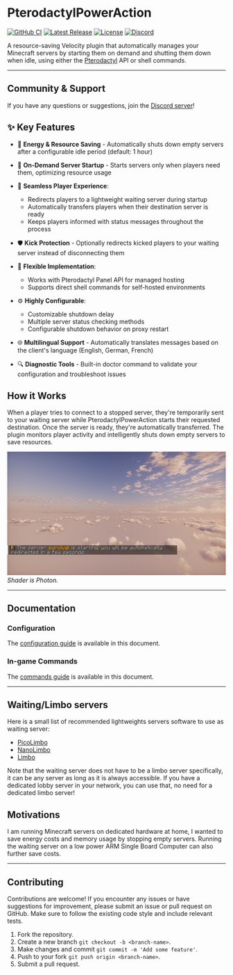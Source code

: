 # PterodactylPowerAction

[![GitHub CI](https://img.shields.io/github/actions/workflow/status/Quozul/PterodactylPowerAction/.github%2Fworkflows%2Fpush.yml?branch=master)](https://github.com/Quozul/PterodactylPowerAction/actions)
[![Latest Release](https://img.shields.io/github/v/release/Quozul/PterodactylPowerAction)](https://github.com/Quozul/PterodactylPowerAction/releases)
[![License](https://img.shields.io/github/license/Quozul/PterodactylPowerAction)](LICENSE)
[![Discord](https://img.shields.io/discord/1373364651118694585)](https://discord.gg/M2a9dxJPRy)

A resource-saving Velocity plugin that automatically manages your Minecraft servers by starting them on demand and
shutting them down when idle, using either the [Pterodactyl](https://pterodactyl.io/) API or shell commands.

---

## Community & Support

If you have any questions or suggestions, join the [Discord server](https://discord.gg/M2a9dxJPRy)!

## ✨ Key Features

- 🔌 **Energy & Resource Saving** - Automatically shuts down empty servers after a configurable idle period (default: 1
  hour)

- 🚀 **On-Demand Server Startup** - Starts servers only when players need them, optimizing resource usage

- 🔄 **Seamless Player Experience**:
    - Redirects players to a lightweight waiting server during startup
    - Automatically transfers players when their destination server is ready
    - Keeps players informed with status messages throughout the process

- 🛡️ **Kick Protection** - Optionally redirects kicked players to your waiting server instead of disconnecting them

- 🧰 **Flexible Implementation**:
    - Works with Pterodactyl Panel API for managed hosting
    - Supports direct shell commands for self-hosted environments

- ⚙️ **Highly Configurable**:
    - Customizable shutdown delay
    - Multiple server status checking methods
    - Configurable shutdown behavior on proxy restart

- 🌐 **Multilingual Support** - Automatically translates messages based on the client's language (English, German,
  French)

- 🔍 **Diagnostic Tools** - Built-in doctor command to validate your configuration and troubleshoot issues

## How it Works

When a player tries to connect to a stopped server, they're temporarily sent to your waiting server while
PterodactylPowerAction starts their requested destination. Once the server is ready, they're automatically transferred.
The plugin monitors player activity and intelligently shuts down empty servers to save resources.

![server-is-starting.png](docs/assets/server-is-starting.png)  
_Shader is Photon._

---

## Documentation

### Configuration

The [configuration guide](docs/configuration.md) is available in this document.

### In-game Commands

The [commands guide](docs/commands.md) is available in this document.

---

## Waiting/Limbo servers

Here is a small list of recommended lightweights servers software to use as waiting server:

- [PicoLimbo](https://github.com/Quozul/PicoLimbo)
- [NanoLimbo](https://www.spigotmc.org/resources/86198/)
- [Limbo](https://www.spigotmc.org/resources/82468/)

Note that the waiting server does not have to be a limbo server specifically, it can be any server as long as it is
always accessible. If you have a dedicated lobby server in your network, you can use that, no need for a dedicated limbo
server!

## Motivations

I am running Minecraft servers on dedicated hardware at home, I wanted to save energy costs and memory usage by stopping
empty servers. Running the waiting server on a low power ARM Single Board Computer can also further save costs.

---

## Contributing

Contributions are welcome! If you encounter any issues or have suggestions for improvement, please submit an issue or
pull request on GitHub. Make sure to follow the existing code style and include relevant tests.

1. Fork the repository.
2. Create a new branch `git checkout -b <branch-name>`.
3. Make changes and commit `git commit -m 'Add some feature'`.
4. Push to your fork `git push origin <branch-name>`.
5. Submit a pull request.
